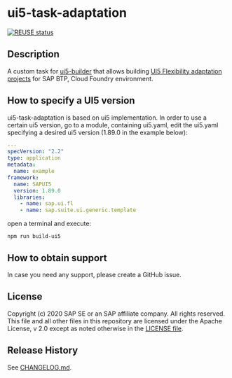 # ui5-task-adaptation
[![REUSE status](https://api.reuse.software/badge/github.com/SAP/ui5-task-adaptation)](https://api.reuse.software/info/github.com/SAP/ui5-task-adaptation)

## Description
A custom task for [ui5-builder](https://github.com/SAP/ui5-builder) that allows building [UI5 Flexibility adaptation projects](https://help.sap.com/viewer/584e0bcbfd4a4aff91c815cefa0bce2d/Cloud/en-US/019b0c38a6b043d1a66b11d992eed290.html) for SAP BTP, Cloud Foundry environment.

## How to specify a UI5 version
ui5-task-adaptation is based on ui5 implementation. In order to use a certain ui5 version, go to a module, containing ui5.yaml, edit the ui5.yaml specifying a desired ui5 version (1.89.0 in the example below):

```yaml
---
specVersion: "2.2"
type: application
metadata:
  name: example
framework:
  name: SAPUI5
  version: 1.89.0
  libraries:
    - name: sap.ui.fl
    - name: sap.suite.ui.generic.template
```

open a terminal and execute:

```shell
npm run build-ui5
```


## How to obtain support
In case you need any support, please create a GitHub issue.

## License
Copyright (c) 2020 SAP SE or an SAP affiliate company. All rights reserved. This file and all other files in this repository are licensed under the Apache License, v 2.0 except as noted otherwise in the [LICENSE file](LICENSE).

## Release History
See [CHANGELOG.md](CHANGELOG.md).